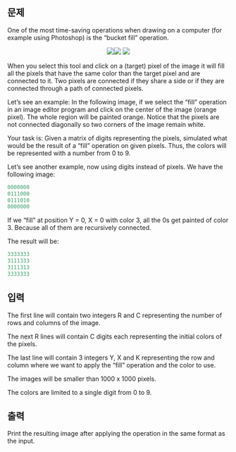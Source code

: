 ## 문제
One of the most time-saving operations when drawing on a computer (for example using Photoshop) is the “bucket fill”  operation. 
<p align="center"><img src = "https://onlinejudgeimages.s3-ap-northeast-1.amazonaws.com/problem/15240/1.gif"><img src = "https://onlinejudgeimages.s3-ap-northeast-1.amazonaws.com/problem/15240/2.png"> <img src = "https://onlinejudgeimages.s3-ap-northeast-1.amazonaws.com/problem/15240/3.png"></p>


When you select this tool and click on a (target) pixel of the image it will fill all the pixels that have the same color than the target pixel and are connected to it. Two pixels are connected if they share a side or if they are connected through a path of connected pixels.

Let’s see an example: In the following image, if we select the “fill” operation in an image editor program and click on the center of the image (orange pixel). The whole region will be painted orange. Notice that the pixels are not connected diagonally so two corners of the image remain white.

 

Your task is: Given a matrix of digits representing the pixels, simulated what would be the result of a “fill” operation on given pixels. Thus, the colors will be represented with a number from 0 to 9.

Let’s see another example, now using digits instead of pixels. We have the following image:
```java 
0000000
0111000
0111010
0000000
```
If we “fill” at position Y = 0, X = 0 with color 3, all the 0s get painted of color 3. Because all of them are recursively connected.

The result will be:

```java
3333333
3111333
3111313
3333333
```

## 입력
The first line will contain two integers R and C representing the number of rows and columns of the image.

The next R lines will contain C digits each representing the initial colors of the pixels.

The last line will contain 3 integers Y, X and K representing the row and column where we want to apply the “fill” operation and the color to use.

The images will be smaller than 1000 x 1000 pixels.

The colors are limited to a single digit from 0 to 9.

## 출력
Print the resulting image after applying the operation in the same format as the input.
